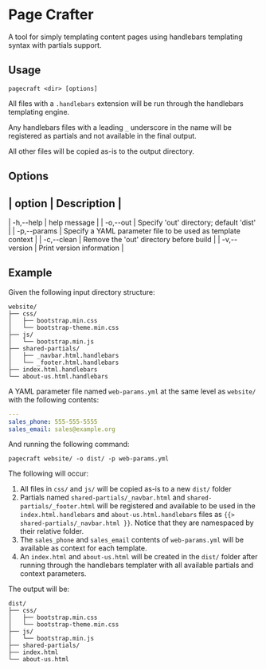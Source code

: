 Page Crafter
=======================

A tool for simply templating content pages using handlebars templating syntax
with partials support.

## Usage

    pagecraft <dir> [options]

All files with a `.handlebars` extension will be run through the handlebars
templating engine.

Any handlebars files with a leading `_` underscore in the name will be
registered as partials and not available in the final output.

All other files will be copied as-is to the output directory.


## Options

| option         |  Description |
----------------------------------------
|  -h,--help         | help message |
|  -o,--out          | Specify 'out' directory; default 'dist' |
|  -p,--params       | Specify a YAML parameter file to be used as template context |
|  -c,--clean        | Remove the 'out' directory before build |
|  -v,--version      | Print version information |


## Example

Given the following input directory structure:

```
website/
├── css/
│   ├── bootstrap.min.css
│   └── bootstrap-theme.min.css
├── js/
│   └── bootstrap.min.js
├── shared-partials/
│   ├── _navbar.html.handlebars
│   └── _footer.html.handlebars
├── index.html.handlebars
└── about-us.html.handlebars
```

A YAML parameter file named `web-params.yml` at the same level as `website/` with the following contents:

```yaml
---
sales_phone: 555-555-5555
sales_email: sales@example.org
```

And running the following command:

    pagecraft website/ -o dist/ -p web-params.yml

The following will occur:

1. All files in `css/` and `js/` will be copied as-is to a new `dist/` folder
1. Partials named `shared-partials/_navbar.html` and
   `shared-partials/_footer.html` will be registered and available to be used in
   the `index.html.handlebars` and `about-us.html.handlebars` files as `{{>
   shared-partials/_navbar.html }}`. Notice that they are namespaced by their
   relative folder.
1. The `sales_phone` and `sales_email` contents of `web-params.yml` will be
   available as context for each template.
1. An `index.html` and `about-us.html` will be created in the `dist/` folder
   after running through the handlebars templater with all available partials
   and context parameters.

The output will be:

```
dist/
├── css/
│   ├── bootstrap.min.css
│   └── bootstrap-theme.min.css
├── js/
│   └── bootstrap.min.js
├── shared-partials/
├── index.html
└── about-us.html
```
